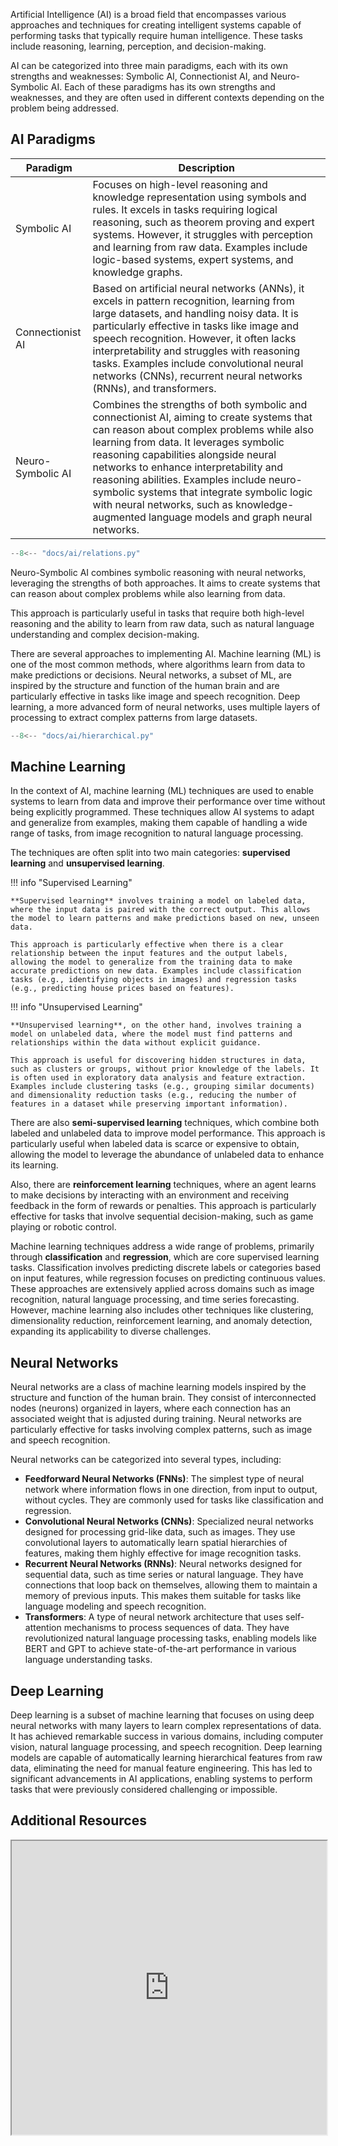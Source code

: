 Artificial Intelligence (AI) is a broad field that encompasses various approaches and techniques for creating intelligent systems capable of performing tasks that typically require human intelligence. These tasks include reasoning, learning, perception, and decision-making.

AI can be categorized into three main paradigms, each with its own strengths and weaknesses: Symbolic AI, Connectionist AI, and Neuro-Symbolic AI. Each of these paradigms has its own strengths and weaknesses, and they are often used in different contexts depending on the problem being addressed.

## AI Paradigms
| Paradigm          | Description                                                                                   |
|-------------------|-----------------------------------------------------------------------------------------------|
| Symbolic AI       | Focuses on high-level reasoning and knowledge representation using symbols and rules. It excels in tasks requiring logical reasoning, such as theorem proving and expert systems. However, it struggles with perception and learning from raw data. Examples include logic-based systems, expert systems, and knowledge graphs. |
| Connectionist AI  | Based on artificial neural networks (ANNs), it excels in pattern recognition, learning from large datasets, and handling noisy data. It is particularly effective in tasks like image and speech recognition. However, it often lacks interpretability and struggles with reasoning tasks. Examples include convolutional neural networks (CNNs), recurrent neural networks (RNNs), and transformers. |
| Neuro-Symbolic AI | Combines the strengths of both symbolic and connectionist AI, aiming to create systems that can reason about complex problems while also learning from data. It leverages symbolic reasoning capabilities alongside neural networks to enhance interpretability and reasoning abilities. Examples include neuro-symbolic systems that integrate symbolic logic with neural networks, such as knowledge-augmented language models and graph neural networks. |

```python exec="on" html="1"
--8<-- "docs/ai/relations.py"
```

Neuro-Symbolic AI combines symbolic reasoning with neural networks, leveraging the strengths of both approaches. It aims to create systems that can reason about complex problems while also learning from data.

This approach is particularly useful in tasks that require both high-level reasoning and the ability to learn from raw data, such as natural language understanding and complex decision-making.

There are several approaches to implementing AI. Machine learning (ML) is one of the most common methods, where algorithms learn from data to make predictions or decisions. Neural networks, a subset of ML, are inspired by the structure and function of the human brain and are particularly effective in tasks like image and speech recognition. Deep learning, a more advanced form of neural networks, uses multiple layers of processing to extract complex patterns from large datasets.

```python exec="on" html="1"
--8<-- "docs/ai/hierarchical.py"
```

## Machine Learning

In the context of AI, machine learning (ML) techniques are used to enable systems to learn from data and improve their performance over time without being explicitly programmed. These techniques allow AI systems to adapt and generalize from examples, making them capable of handling a wide range of tasks, from image recognition to natural language processing.

The techniques are often split into two main categories: **supervised learning** and **unsupervised learning**.

!!! info "Supervised Learning"
    
    **Supervised learning** involves training a model on labeled data, where the input data is paired with the correct output. This allows the model to learn patterns and make predictions based on new, unseen data.
    
    This approach is particularly effective when there is a clear relationship between the input features and the output labels, allowing the model to generalize from the training data to make accurate predictions on new data. Examples include classification tasks (e.g., identifying objects in images) and regression tasks (e.g., predicting house prices based on features).

!!! info "Unsupervised Learning"
    
    **Unsupervised learning**, on the other hand, involves training a model on unlabeled data, where the model must find patterns and relationships within the data without explicit guidance.
    
    This approach is useful for discovering hidden structures in data, such as clusters or groups, without prior knowledge of the labels. It is often used in exploratory data analysis and feature extraction. Examples include clustering tasks (e.g., grouping similar documents) and dimensionality reduction tasks (e.g., reducing the number of features in a dataset while preserving important information).

There are also **semi-supervised learning** techniques, which combine both labeled and unlabeled data to improve model performance. This approach is particularly useful when labeled data is scarce or expensive to obtain, allowing the model to leverage the abundance of unlabeled data to enhance its learning.

Also, there are **reinforcement learning** techniques, where an agent learns to make decisions by interacting with an environment and receiving feedback in the form of rewards or penalties. This approach is particularly effective for tasks that involve sequential decision-making, such as game playing or robotic control.

Machine learning techniques address a wide range of problems, primarily through **classification** and **regression**, which are core supervised learning tasks. Classification involves predicting discrete labels or categories based on input features, while regression focuses on predicting continuous values. These approaches are extensively applied across domains such as image recognition, natural language processing, and time series forecasting. However, machine learning also includes other techniques like clustering, dimensionality reduction, reinforcement learning, and anomaly detection, expanding its applicability to diverse challenges.

## Neural Networks

Neural networks are a class of machine learning models inspired by the structure and function of the human brain. They consist of interconnected nodes (neurons) organized in layers, where each connection has an associated weight that is adjusted during training. Neural networks are particularly effective for tasks involving complex patterns, such as image and speech recognition.

Neural networks can be categorized into several types, including: 

- **Feedforward Neural Networks (FNNs)**: The simplest type of neural network where information flows in one direction, from input to output, without cycles. They are commonly used for tasks like classification and regression.
- **Convolutional Neural Networks (CNNs)**: Specialized neural networks designed for processing grid-like data, such as images. They use convolutional layers to automatically learn spatial hierarchies of features, making them highly effective for image recognition tasks.
- **Recurrent Neural Networks (RNNs)**: Neural networks designed for sequential data, such as time series or natural language. They have connections that loop back on themselves, allowing them to maintain a memory of previous inputs. This makes them suitable for tasks like language modeling and speech recognition.
- **Transformers**: A type of neural network architecture that uses self-attention mechanisms to process sequences of data. They have revolutionized natural language processing tasks, enabling models like BERT and GPT to achieve state-of-the-art performance in various language understanding tasks.

## Deep Learning

Deep learning is a subset of machine learning that focuses on using deep neural networks with many layers to learn complex representations of data. It has achieved remarkable success in various domains, including computer vision, natural language processing, and speech recognition. Deep learning models are capable of automatically learning hierarchical features from raw data, eliminating the need for manual feature engineering. This has led to significant advancements in AI applications, enabling systems to perform tasks that were previously considered challenging or impossible.


## Additional Resources

<iframe width="100%" height="470" src="https://www.youtube.com/embed/21EiKfQYZXc" allowfullscreen></iframe>


[^1]: [Wiki - Neuro-Symbolic AI](https://en.wikipedia.org/wiki/Neuro-symbolic_AI){target='_blank'}
[^2]: 2020, Forbes - [Symbolism Versus Connectionism In AI: Is There A Third Way?](https://www.forbes.com/councils/forbestechcouncil/2020/09/01/symbolism-versus-connectionism-in-ai-is-there-a-third-way/){target='_blank'}
[^3]: Garcez, A.d., Lamb, L.C. Neurosymbolic AI: the 3rd wave. Artif Intell Rev 56, 12387–12406 (2023). [doi.org/10.1007/s10462-023-10448-w](https://doi.org/10.1007/s10462-023-10448-w){target='_blank'} [:octicons-download-24:](https://arxiv.org/abs/2012.05876){target='_blank'}

